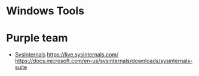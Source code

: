 # Windows Tools

# Purple team
* [SysInternals](https://docs.microsoft.com/en-us/sysinternals/downloads/)
  https://live.sysinternals.com/
  https://docs.microsoft.com/en-us/sysinternals/downloads/sysinternals-suite
